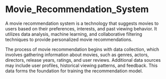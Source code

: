 # Movie_Recommendation_System
A movie recommendation system is a technology that suggests movies to users based on their preferences, interests, and past viewing behavior. It utilizes data analysis, machine learning, and collaborative filtering techniques to provide personalized movie recommendations.

The process of movie recommendation begins with data collection, which involves gathering information about movies, such as genres, actors, directors, release years, ratings, and user reviews. Additional data sources may include user profiles, historical viewing patterns, and feedback. This data forms the foundation for training the recommendation model.
